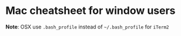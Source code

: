 # Mac cheatsheet for window users

**Note**: OSX use `.bash_profile` instead of `~/.bash_profile` for `iTerm2`